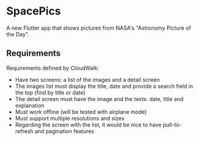 # SpacePics

A new Flutter app that shows pictures from NASA's "Astronomy Picture of the Day".

## Requirements

Requirements defined by CloudWalk:

- Have two screens: a list of the images and a detail screen
- The images list must display the title, date and provide a search field in the top (find by title or date)
- The detail screen must have the image and the texts: date, title and explanation
- Must work offline (will be tested with airplane mode)
- Must support multiple resolutions and sizes
- Regarding the screen with the list, it would be nice to have pull-to-refresh and pagination features